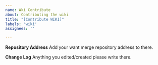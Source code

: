 ```yaml
---
name: Wki Contribute
about: Contributing the wiki
title: "[Contribute WIKI]"
labels: 'wiki'
assignees: ''

---
```

**Repository Address**
Add your want merge repository address to there.

**Change Log**
Anything you edited/created please write there.
